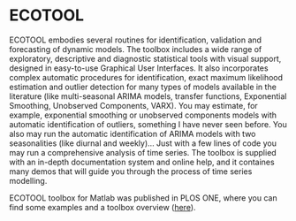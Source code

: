 # ECOTOOL
ECOTOOL embodies several routines for identification, validation and forecasting of dynamic models. The toolbox includes a wide range of exploratory, descriptive and diagnostic statistical tools with visual support, designed in easy-to-use Graphical User Interfaces.
It also incorporates complex automatic procedures for identification, exact maximum likelihood estimation and outlier detection for many types of models available in the literature (like multi-seasonal ARIMA models, transfer functions, Exponential Smoothing, Unobserved Components, VARX). You may estimate, for example, exponential smoothing or unobserved components models with automatic identification of outliers, something I have never seen before. You also may run the automatic identification of ARIMA models with two seasonalities (like diurnal and weekly)…
Just with a few lines of code you may run a comprehensive analysis of time series. The toolbox is supplied with an in-depth documentation system and online help, and it containes many demos that will guide you through the process of time series modelling.

ECOTOOL toolbox for Matlab was published in PLOS ONE, where you can find some examples and a toolbox overview ([here](https://journals.plos.org/plosone/article?id=10.1371/journal.pone.0221238)).
